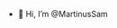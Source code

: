 - 👋 Hi, I’m @MartinusSam

<!---
MartinusSam/MartinusSam is a ✨ special ✨ repository because its `README.md` (this file) appears on your GitHub profile.
You can click the Preview link to take a look at your changes.
--->
